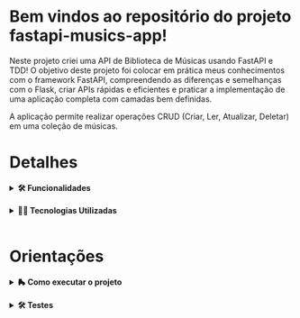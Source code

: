 # Bem vindos ao repositório do projeto fastapi-musics-app!

Neste projeto criei uma API de Biblioteca de Músicas usando FastAPI e TDD!
O objetivo deste projeto foi colocar em prática meus conhecimentos com o framework FastAPI, compreendendo as diferenças e semelhanças com o Flask, criar APIs rápidas e eficientes e praticar a implementação de uma aplicação completa com camadas bem definidas.

A aplicação permite realizar operações CRUD (Criar, Ler, Atualizar, Deletar) em uma coleção de músicas.

# Detalhes

<details>

  <summary><strong> 🛠 Funcionalidades </strong></summary>
  <br />

- **Criar uma música:** Adicionar uma nova música à biblioteca.
- **Listar todas as músicas:** Obter uma lista de todas as músicas na biblioteca.
- **Selecionar música aleatória:** Selecionar uma música da biblioteca aleatoriamente.
- **Obter uma música específica:** Buscar uma música pelo seu ID.
- **Atualizar uma música:** Atualizar as informações de uma música existente.
- **Deletar uma música:** Remover uma música da biblioteca.

</details>
<br />
<details>

  <summary><strong> 👨‍💻 Tecnologias Utilizadas </strong></summary>
  <br />

- **FastAPI:** Framework principal para a criação da API.
- **Uvicorn:** Servidor ASGI para rodar a aplicação FastAPI.
- **Pydantic:** Para validação de dados e criação de modelos.

</details>
</br>

# Orientações

<details>

  <summary><strong> 🛼 Como executar o projeto </strong></summary>
  <br />

### Pré-requisitos

- Python 3.8 ou superior
- Virtualenv (opcional, mas recomendado)

### Passos para Configuração

1. Clone o repositório com o comando: `git@github.com:linahsu/fastapi-musics-app.git`

</br>

2. Entre na pasta do repositório que você acabou de clonar:
    - `cd fastapi-musics-app`

</br>

3. Crie o ambiente virtual para o projeto

```bash
python3 -m venv .venv && source .venv/bin/activate
```

</br>

4. Instale as dependências

```bash
python3 -m pip install -r dev-requirements.txt
```

</br>

5. Utilize o MongoDB com Docker com o comando:

```bash
docker run --name mongodb_v6 -d -p 27017:27017 mongo:6.0
```

</br>

6. Popule o banco de dados com o arquivo seed **musics.mongodb**</br>
**(opcional caso queira visualizar a aplicação já populada com algumas músicas)**

</br>

7. Execute a aplicação com:

```bash
 uvicorn app.main:app --reload
```

</br>

8. Abra o navegador na url: `http://localhost:8000/docs`

</details>
</br>
<details>

  <summary><strong>🛠 Testes</strong></summary>
  <br />

Para executar os testes certifique-se de que você está com o ambiente virtual ativado.

<strong>Executar os testes</strong>

```bash
python3 -m pytest
```

Caso você queira que os testes gerem uma saída mais verbosa completa, o comando é:

```bash
python3 -m pytest -s -vv
```

O `pytest` possui diversos parâmetros que podem ser utilizados para executar os testes de diferentes formas. Alguns exemplos são:

```bash
python3 -m pytest tests/test_nome_do_arquivo.py  # Executa todos os testes do arquivo de testes especificado
python3 -m pytest tests/test_nome_do_arquivo.py::test_nome_do_teste  # Executa apenas o teste especificado
python3 -m pytest -k expressao  # Executa apenas os testes que contém a expressão informada como substring
python3 -m pytest -x  # Executa os testes até encontrar o primeiro erro
```

</details>